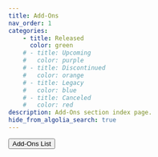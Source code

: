 ```yaml
---
title: Add-Ons
nav_order: 1
categories:
    - title: Released
      color: green
    # - title: Upcoming
    #   color: purple
    # - title: Discontinued
    #   color: orange
    # - title: Legacy
    #   color: blue
    # - title: Canceled
    #   color: red
description: Add-Ons section index page.
hide_from_algolia_search: true
---
```


<Button link="./addons">Add-Ons List</Button>
